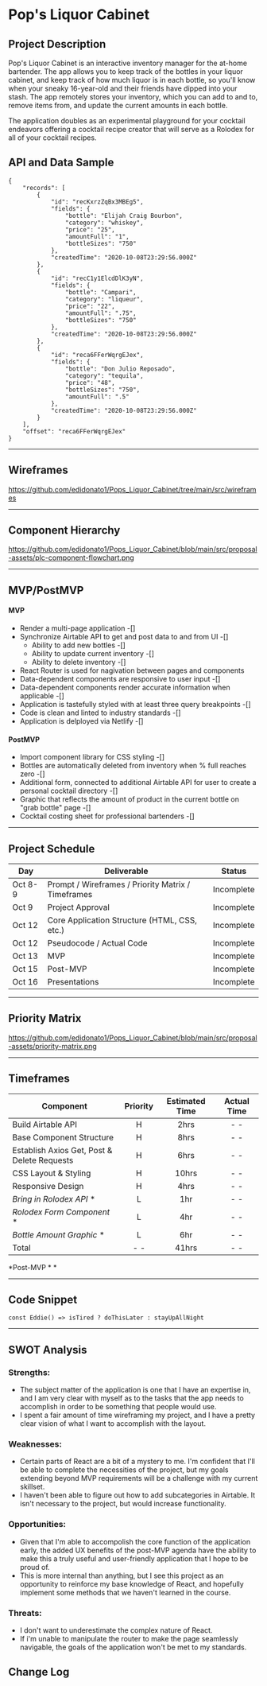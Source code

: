 # Pop's Liquor Cabinet


## Project Description

Pop's Liquor Cabinet is an interactive inventory manager for the at-home bartender. The app allows you to keep track of the bottles in your liquor cabinet, and keep track of how much liquor is in each bottle, so you'll know when your sneaky 16-year-old and their friends have dipped into your stash.  The app remotely stores your inventory, which you can add to and to, remove items from, and update the current amounts in each bottle.  

The application doubles as an experimental playground for your cocktail endeavors offering a cocktail recipe creator that will serve as a Rolodex for all of your cocktail recipes.


## API and Data Sample



```
{
    "records": [
        {
            "id": "recKxrzZqBx3MBEg5",
            "fields": {
                "bottle": "Elijah Craig Bourbon",
                "category": "whiskey",
                "price": "25",
                "amountFull": "1",
                "bottleSizes": "750"
            },
            "createdTime": "2020-10-08T23:29:56.000Z"
        },
        {
            "id": "recC1y1ElcdDlK3yN",
            "fields": {
                "bottle": "Campari",
                "category": "liqueur",
                "price": "22",
                "amountFull": ".75",
                "bottleSizes": "750"
            },
            "createdTime": "2020-10-08T23:29:56.000Z"
        },
        {
            "id": "reca6FFerWqrgEJex",
            "fields": {
                "bottle": "Don Julio Reposado",
                "category": "tequila",
                "price": "48",
                "bottleSizes": "750",
                "amountFull": ".5"
            },
            "createdTime": "2020-10-08T23:29:56.000Z"
        }
    ],
    "offset": "reca6FFerWqrgEJex"
}
```

---
## Wireframes

https://github.com/edidonato1/Pops_Liquor_Cabinet/tree/main/src/wireframes

---
## Component Hierarchy

https://github.com/edidonato1/Pops_Liquor_Cabinet/blob/main/src/proposal-assets/plc-component-flowchart.png

---
## MVP/PostMVP

#### MVP

- Render a multi-page application -[]
- Synchronize Airtable API to get and post data to and from UI -[]
  - Ability to add new bottles -[]
  - Ability to update current inventory -[]
  - Ability to delete inventory -[]
- React Router is used for nagivation between pages and components 
- Data-dependent components are responsive to user input -[]
- Data-dependent components render accurate information when applicable -[]
- Application is tastefully styled with at least three query breakpoints -[]
- Code is clean and linted to industry standards -[]
- Application is delployed via Netlify -[]


#### PostMVP  

- Import component library for CSS styling -[]
- Bottles are automatically deleted from inventory when % full reaches zero -[] 
- Additional form, connected to additional Airtable API for user to create a personal cocktail directory -[]
- Graphic that reflects the amount of product in the current bottle on "grab bottle" page -[]
- Cocktail costing sheet for professional bartenders -[]

---

## Project Schedule


|  Day | Deliverable | Status
|---|---| ---|
|Oct 8-9| Prompt / Wireframes / Priority Matrix / Timeframes | Incomplete
|Oct 9| Project Approval | Incomplete
|Oct 12| Core Application Structure (HTML, CSS, etc.) | Incomplete
|Oct 12| Pseudocode / Actual Code | Incomplete
|Oct 13| MVP | Incomplete
|Oct 15| Post-MVP | Incomplete
|Oct 16| Presentations | Incomplete

---
## Priority Matrix

https://github.com/edidonato1/Pops_Liquor_Cabinet/blob/main/src/proposal-assets/priority-matrix.png

---
## Timeframes

| Component | Priority | Estimated Time | Actual Time |
| --- | :---: |  :---: | :---: |
| Build Airtable API | H | 2hrs| - - |
| Base Component Structure | H | 8hrs| - - |
| Establish Axios Get, Post & Delete Requests | H | 6hrs| - - |
| CSS Layout & Styling  | H | 10hrs| - - |
| Responsive Design  | H | 4hrs| - -  |
| *Bring in Rolodex API* *| L | 1hr| - -  |
| *Rolodex Form Component* *| L | 4hr| - -  |
| *Bottle Amount Graphic* *| L | 6hr| - -  |
| Total | - -  | 41hrs| - -  |

 *Post-MVP * *

---
## Code Snippet


```
const Eddie() => isTired ? doThisLater : stayUpAllNight

```

---
## SWOT Analysis

### Strengths:
- The subject matter of the application is one that I have an expertise in, and I am very clear with  myself as to the tasks that the app needs to accomplish  in order to be something that people would use.
- I spent a fair amount of time wireframing my project, and I have a pretty clear vision of what I want to accomplish with the layout.  


### Weaknesses:
- Certain parts of React are a bit of a mystery to me.  I'm confident that I'll be able to complete the necessities of the project, but my goals extending beyond MVP requirements will be a challenge with my current skillset.
- I haven't been able to figure out how to add subcategories in Airtable.  It isn't necessary to the project, but would increase functionality.


### Opportunities:
- Given that I'm able to accompolish the core function of the application early, the added UX benefits of the post-MVP agenda have the ability to make this a truly useful and user-friendly application that I hope to be proud of.
- This is more internal than anything, but I see this project as an opportunity to reinforce my base knowledge of React, and hopefully implement some methods that we haven't learned in the course.

### Threats:
- I don't want to underestimate the complex nature of React.
- If i'm unable to manipulate the router to make the page seamlessly navigable, the goals of the application won't be met to my standards.


## Change Log
 
